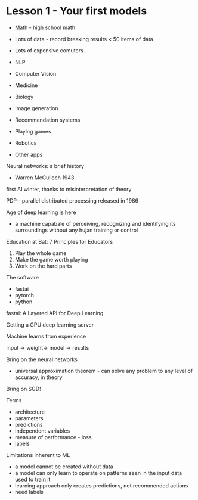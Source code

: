 # Lesson 1 - Your first models

* Math - high school math
* Lots of data - record breaking results < 50 items of data
* Lots of expensive comuters - 

* NLP
* Computer Vision
* Medicine
* Biology
* Image generation
* Recommendation systems
* Playing games
* Robotics
* Other apps

Neural networks: a brief history
- Warren McCulloch 1943

first AI winter, thanks to misinterpretation of theory

PDP - parallel distributed processing released in 1986

Age of deep learning is here
- a machine capabale of perceiving, recognizing and identifying its surroundings without any hujan training or control

Education at Bat: 7 Principles for Educators
1. Play the whole game
2. Make the game worth playing
3. Work on the hard parts

The software
- fastai
- pytorch
- python

fastai: A Layered API for Deep Learning

Getting a GPU deep learning server

Machine learns from experience

input ->
weight-> model -> results

Bring on the neural networks
- universal approximation theorem - can solve any problem to any level of accuracy, in theory

Bring on SGD!

Terms
- architecture
- parameters
- predictions
- independent variables
- measure of performance - loss
- labels

Limitations inherent to ML
- a model cannot be created without data
- a model can only learn to operate on patterns seen in the input data used to train it
- learning approach only creates predictions, not recommended actions
- need labels


